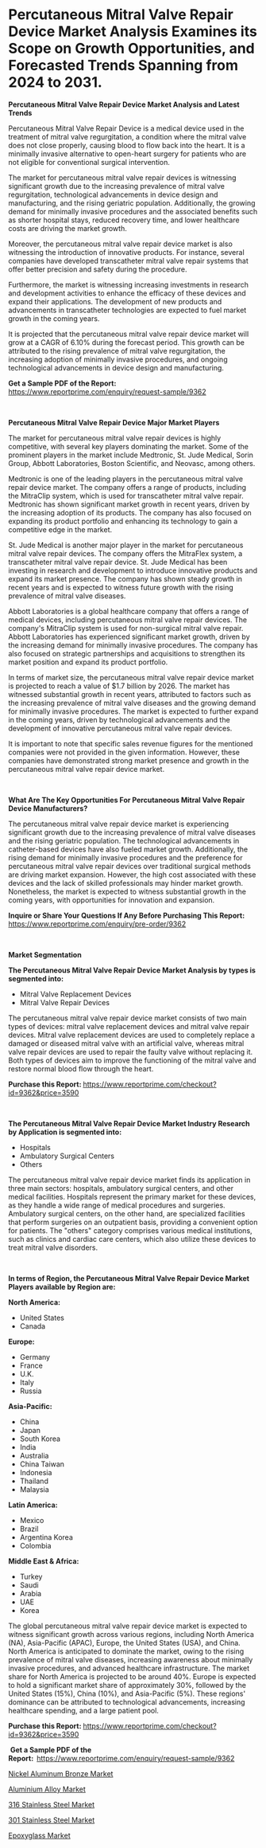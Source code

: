 <p><h1>Percutaneous Mitral Valve Repair Device Market Analysis Examines its Scope on Growth Opportunities, and Forecasted Trends Spanning from 2024 to 2031.</h1></p><p><strong>Percutaneous Mitral Valve Repair Device Market Analysis and Latest Trends</strong></p>
<p><p>Percutaneous Mitral Valve Repair Device is a medical device used in the treatment of mitral valve regurgitation, a condition where the mitral valve does not close properly, causing blood to flow back into the heart. It is a minimally invasive alternative to open-heart surgery for patients who are not eligible for conventional surgical intervention.</p><p>The market for percutaneous mitral valve repair devices is witnessing significant growth due to the increasing prevalence of mitral valve regurgitation, technological advancements in device design and manufacturing, and the rising geriatric population. Additionally, the growing demand for minimally invasive procedures and the associated benefits such as shorter hospital stays, reduced recovery time, and lower healthcare costs are driving the market growth.</p><p>Moreover, the percutaneous mitral valve repair device market is also witnessing the introduction of innovative products. For instance, several companies have developed transcatheter mitral valve repair systems that offer better precision and safety during the procedure.</p><p>Furthermore, the market is witnessing increasing investments in research and development activities to enhance the efficacy of these devices and expand their applications. The development of new products and advancements in transcatheter technologies are expected to fuel market growth in the coming years.</p><p>It is projected that the percutaneous mitral valve repair device market will grow at a CAGR of 6.10% during the forecast period. This growth can be attributed to the rising prevalence of mitral valve regurgitation, the increasing adoption of minimally invasive procedures, and ongoing technological advancements in device design and manufacturing.</p></p>
<p><strong>Get a Sample PDF of the Report:&nbsp;</strong> <a href="https://www.reportprime.com/enquiry/request-sample/9362">https://www.reportprime.com/enquiry/request-sample/9362</a></p>
<p>&nbsp;</p>
<p><strong>Percutaneous Mitral Valve Repair Device Major Market Players</strong></p>
<p><p>The market for percutaneous mitral valve repair devices is highly competitive, with several key players dominating the market. Some of the prominent players in the market include Medtronic, St. Jude Medical, Sorin Group, Abbott Laboratories, Boston Scientific, and Neovasc, among others.</p><p>Medtronic is one of the leading players in the percutaneous mitral valve repair device market. The company offers a range of products, including the MitraClip system, which is used for transcatheter mitral valve repair. Medtronic has shown significant market growth in recent years, driven by the increasing adoption of its products. The company has also focused on expanding its product portfolio and enhancing its technology to gain a competitive edge in the market.</p><p>St. Jude Medical is another major player in the market for percutaneous mitral valve repair devices. The company offers the MitraFlex system, a transcatheter mitral valve repair device. St. Jude Medical has been investing in research and development to introduce innovative products and expand its market presence. The company has shown steady growth in recent years and is expected to witness future growth with the rising prevalence of mitral valve diseases.</p><p>Abbott Laboratories is a global healthcare company that offers a range of medical devices, including percutaneous mitral valve repair devices. The company's MitraClip system is used for non-surgical mitral valve repair. Abbott Laboratories has experienced significant market growth, driven by the increasing demand for minimally invasive procedures. The company has also focused on strategic partnerships and acquisitions to strengthen its market position and expand its product portfolio.</p><p>In terms of market size, the percutaneous mitral valve repair device market is projected to reach a value of $1.7 billion by 2026. The market has witnessed substantial growth in recent years, attributed to factors such as the increasing prevalence of mitral valve diseases and the growing demand for minimally invasive procedures. The market is expected to further expand in the coming years, driven by technological advancements and the development of innovative percutaneous mitral valve repair devices.</p><p>It is important to note that specific sales revenue figures for the mentioned companies were not provided in the given information. However, these companies have demonstrated strong market presence and growth in the percutaneous mitral valve repair device market.</p></p>
<p>&nbsp;</p>
<p><strong>What Are The Key Opportunities For Percutaneous Mitral Valve Repair Device Manufacturers?</strong></p>
<p><p>The percutaneous mitral valve repair device market is experiencing significant growth due to the increasing prevalence of mitral valve diseases and the rising geriatric population. The technological advancements in catheter-based devices have also fueled market growth. Additionally, the rising demand for minimally invasive procedures and the preference for percutaneous mitral valve repair devices over traditional surgical methods are driving market expansion. However, the high cost associated with these devices and the lack of skilled professionals may hinder market growth. Nonetheless, the market is expected to witness substantial growth in the coming years, with opportunities for innovation and expansion.</p></p>
<p><strong>Inquire or Share Your Questions If Any Before Purchasing This Report:</strong> <a href="https://www.reportprime.com/enquiry/pre-order/9362">https://www.reportprime.com/enquiry/pre-order/9362</a></p>
<p>&nbsp;</p>
<p><strong>Market Segmentation</strong></p>
<p><strong>The Percutaneous Mitral Valve Repair Device Market Analysis by types is segmented into:</strong></p>
<p><ul><li>Mitral Valve Replacement Devices</li><li>Mitral Valve Repair Devices</li></ul></p>
<p><p>The percutaneous mitral valve repair device market consists of two main types of devices: mitral valve replacement devices and mitral valve repair devices. Mitral valve replacement devices are used to completely replace a damaged or diseased mitral valve with an artificial valve, whereas mitral valve repair devices are used to repair the faulty valve without replacing it. Both types of devices aim to improve the functioning of the mitral valve and restore normal blood flow through the heart.</p></p>
<p><strong>Purchase this Report:&nbsp;</strong><a href="https://www.reportprime.com/checkout?id=9362&price=3590">https://www.reportprime.com/checkout?id=9362&price=3590</a></p>
<p>&nbsp;</p>
<p><strong>The Percutaneous Mitral Valve Repair Device Market Industry Research by Application is segmented into:</strong></p>
<p><ul><li>Hospitals</li><li>Ambulatory Surgical Centers</li><li>Others</li></ul></p>
<p><p>The percutaneous mitral valve repair device market finds its application in three main sectors: hospitals, ambulatory surgical centers, and other medical facilities. Hospitals represent the primary market for these devices, as they handle a wide range of medical procedures and surgeries. Ambulatory surgical centers, on the other hand, are specialized facilities that perform surgeries on an outpatient basis, providing a convenient option for patients. The "others" category comprises various medical institutions, such as clinics and cardiac care centers, which also utilize these devices to treat mitral valve disorders.</p></p>
<p>&nbsp;</p>
<p><strong>In terms of Region, the Percutaneous Mitral Valve Repair Device Market Players available by Region are:</strong></p>
<p>
    <p> <strong> North America: </strong>
        <ul>
            <li>United States</li>
            <li>Canada</li>
        </ul>
        </p> 
    <p> <strong> Europe: </strong>
        <ul>
            <li>Germany</li>
            <li>France</li>
            <li>U.K.</li>
            <li>Italy</li>
            <li>Russia</li>
        </ul>
        </p> 
    <p> <strong> Asia-Pacific: </strong>
        <ul>
            <li>China</li>
            <li>Japan</li>
            <li>South Korea</li>
            <li>India</li>
            <li>Australia</li>
            <li>China Taiwan</li>
            <li>Indonesia</li>
            <li>Thailand</li>
            <li>Malaysia</li>
        </ul>
        </p> 
    <p> <strong> Latin America: </strong>
        <ul>
            <li>Mexico</li>
            <li>Brazil</li>
            <li>Argentina Korea</li>
            <li>Colombia</li>
        </ul>
        </p> 
    <p> <strong> Middle East & Africa: </strong>
        <ul>
            <li>Turkey</li>
            <li>Saudi</li>
            <li>Arabia</li>
            <li>UAE</li>
            <li>Korea</li>
        </ul>
    </p>
    </p>
<p><p>The global percutaneous mitral valve repair device market is expected to witness significant growth across various regions, including North America (NA), Asia-Pacific (APAC), Europe, the United States (USA), and China. North America is anticipated to dominate the market, owing to the rising prevalence of mitral valve diseases, increasing awareness about minimally invasive procedures, and advanced healthcare infrastructure. The market share for North America is projected to be around 40%. Europe is expected to hold a significant market share of approximately 30%, followed by the United States (15%), China (10%), and Asia-Pacific (5%). These regions' dominance can be attributed to technological advancements, increasing healthcare spending, and a large patient pool.</p></p>
<p><strong>Purchase this Report: </strong><a href="https://www.reportprime.com/checkout?id=9362&price=3590">https://www.reportprime.com/checkout?id=9362&price=3590</a></p>
<p>&nbsp;<strong>Get a Sample PDF of the Report:&nbsp;&nbsp;</strong><a href="https://www.reportprime.com/enquiry/request-sample/9362">https://www.reportprime.com/enquiry/request-sample/9362</a></p>
<p><strong></strong></p>
<p><p><a href="https://medium.com/@sydniledner/nickel-aluminum-bronze-market-outlook-industry-overview-and-forecast-2024-to-2031-7ca07f32479b">Nickel Aluminum Bronze Market</a></p><p><a href="https://medium.com/@sydniledner/aluminium-alloy-market-trends-forecast-and-competitive-analysis-to-2031-40da772ae694">Aluminium Alloy Market</a></p><p><a href="https://medium.com/@marcosratke/316-stainless-steel-market-report-reveals-the-latest-trends-and-growth-opportunities-of-this-market-ad8f8822470a">316 Stainless Steel Market</a></p><p><a href="https://medium.com/@marcosratke/301-stainless-steel-nbsp-market-focuses-on-market-share-size-and-projected-forecast-till-2031-762151120dfa">301 Stainless Steel Market</a></p><p><a href="https://medium.com/@sydniledner/epoxyglass-market-analysis-and-sze-forecasted-for-period-from-2024-to-2031-1782cb1e032b">Epoxyglass Market</a></p></p>